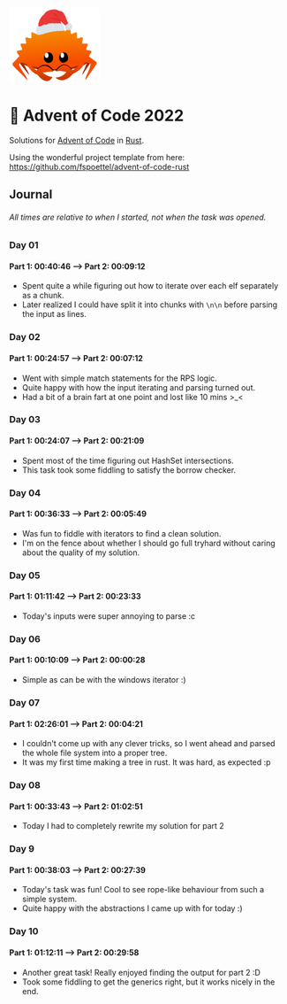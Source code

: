 <img src="./.assets/christmas_ferris.png" width="164">

# 🎄 Advent of Code 2022

Solutions for [Advent of Code](https://adventofcode.com/) in [Rust](https://www.rust-lang.org/).

Using the wonderful project template from here: https://github.com/fspoettel/advent-of-code-rust

## Journal
###### All times are relative to when I started, not when the task was opened.
### Day 01
#### Part 1: 00:40:46 --> Part 2: 00:09:12
- Spent quite a while figuring out how to iterate over each elf separately as a chunk.
- Later realized I could have split it into chunks with `\n\n` before parsing the input as lines.

### Day 02
#### Part 1: 00:24:57 --> Part 2: 00:07:12
- Went with simple match statements for the RPS logic.
- Quite happy with how the input iterating and parsing turned out.
- Had a bit of a brain fart at one point and lost like 10 mins >_<

### Day 03
#### Part 1: 00:24:07 --> Part 2: 00:21:09
- Spent most of the time figuring out HashSet intersections.
- This task took some fiddling to satisfy the borrow checker.

### Day 04
#### Part 1: 00:36:33 --> Part 2: 00:05:49
- Was fun to fiddle with iterators to find a clean solution.
- I'm on the fence about whether I should go full tryhard without caring about the quality of my solution.

### Day 05
#### Part 1: 01:11:42 --> Part 2: 00:23:33
- Today's inputs were super annoying to parse :c

### Day 06
#### Part 1: 00:10:09 --> Part 2: 00:00:28
- Simple as can be with the windows iterator :)

### Day 07
#### Part 1: 02:26:01 --> Part 2: 00:04:21
- I couldn't come up with any clever tricks, so I went ahead and parsed the whole file system into a proper tree.
- It was my first time making a tree in rust. It was hard, as expected :p

### Day 08
#### Part 1: 00:33:43 --> Part 2: 01:02:51
- Today I had to completely rewrite my solution for part 2

### Day 9
#### Part 1: 00:38:03 --> Part 2: 00:27:39
- Today's task was fun! Cool to see rope-like behaviour from such a simple system.
- Quite happy with the abstractions I came up with for today :)

### Day 10
#### Part 1: 01:12:11 --> Part 2: 00:29:58
- Another great task! Really enjoyed finding the output for part 2 :D
- Took some fiddling to get the generics right, but it works nicely in the end.
